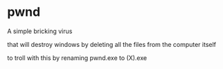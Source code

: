 # pwnd
A simple bricking virus

that will destroy windows by deleting all the files from the computer itself 

to troll with this by renaming pwnd.exe to (X).exe
